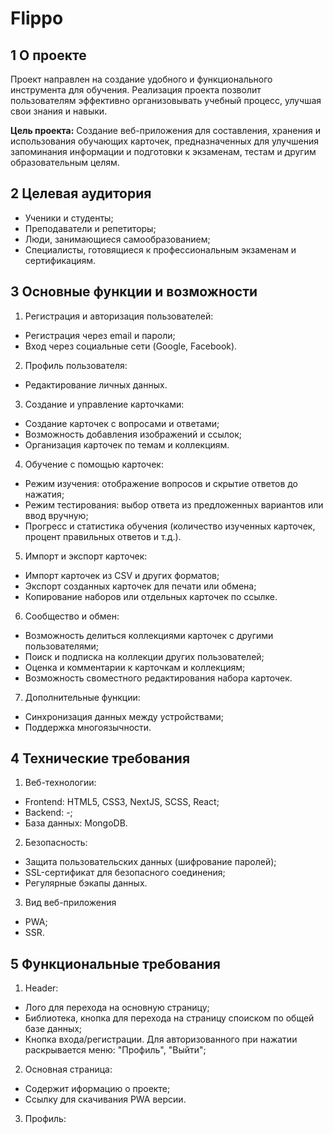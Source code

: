 # Flippo

## 1 О проекте
Проект направлен на создание удобного и функционального инструмента для обучения. 
Реализация проекта позволит пользователям эффективно организовывать учебный процесс, улучшая свои знания и навыки.

**Цель проекта:** Создание веб-приложения для составления, хранения и использования обучающих карточек, 
предназначенных для улучшения запоминания информации и подготовки к экзаменам, тестам и другим образовательным целям.

## 2 Целевая аудитория
- Ученики и студенты;
- Преподаватели и репетиторы;
- Люди, занимающиеся самообразованием;
- Специалисты, готовящиеся к профессиональным экзаменам и сертификациям.

## 3 Основные функции и возможности
1. Регистрация и авторизация пользователей:
  - Регистрация через email и пароли;
  - Вход через социальные сети (Google, Facebook).
2. Профиль пользователя:
  - Редактирование личных данных.
3. Создание и управление карточками:
  - Создание карточек с вопросами и ответами;
  - Возможность добавления изображений и ссылок;
  - Организация карточек по темам и коллекциям.
4. Обучение с помощью карточек:
  - Режим изучения: отображение вопросов и скрытие ответов до нажатия;
  - Режим тестирования: выбор ответа из предложенных вариантов или ввод вручную;
  - Прогресс и статистика обучения (количество изученных карточек, процент правильных ответов и т.д.).
5. Импорт и экспорт карточек:
  - Импорт карточек из CSV и других форматов;
  - Экспорт созданных карточек для печати или обмена;
  - Копирование наборов или отдельных карточек по ссылке.
6. Сообщество и обмен:
  - Возможность делиться коллекциями карточек с другими пользователями;
  - Поиск и подписка на коллекции других пользователей;
  - Оценка и комментарии к карточкам и коллекциям;
  - Возможность своместного редактирования набора карточек.
7. Дополнительные функции:
  - Синхронизация данных между устройствами;
  - Поддержка многоязычности.

## 4 Технические требования

1. Веб-технологии:
  - Frontend: HTML5, CSS3, NextJS, SCSS, React;
  - Backend: -;
  - База данных: MongoDB.

2. Безопасность:
  - Защита пользовательских данных (шифрование паролей);
  - SSL-сертификат для безопасного соединения;
  - Регулярные бэкапы данных.

3. Вид веб-приложения
  - PWA;
  - SSR.

## 5 Функциональные требования
1. Header:
  - Лого для перехода на основную страницу;
  - Библиотека, кнопка для перехода на страницу споиском по общей базе данных;
  - Кнопка входа/регистрации. Для авторизованного при нажатии раскрывается меню: "Профиль", "Выйти";
2. Основная страница:
  - Cодержит иформацию о проекте;
  - Cсылку для скачивания PWA версии.
3. Профиль:
  

